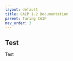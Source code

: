 ```yaml
---
layout: default
title: CAIP 1.2 Documentation
parent: Turing CAIP
nav_order: 3
---
```


## Test
Test